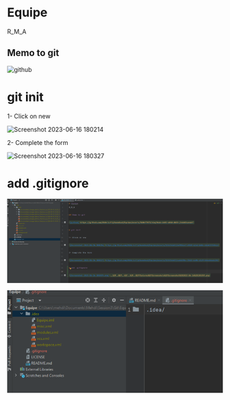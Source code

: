 # Equipe
R_M_A

## Memo to git

![github](https://github.com/AbdellatifOuaadoud/Equipe/assets/108677871/45af9ada-2d93-4048-8025-f44b82caeab7)

# git init

1- Click on new 

![Screenshot 2023-06-16 180214](https://github.com/AbdellatifOuaadoud/Equipe/assets/123514467/ae993ce7-49d9-4f5d-bb8c-4b4672759ef3)

2- Complete the form

![Screenshot 2023-06-16 180327](https://github.com/AbdellatifOuaadoud/Equipe/assets/123514467/cc6d49bc-15d3-4c0b-a1f9-b54cbbadc261)

# add .gitignore
![Gitignore-1.png](Gitignore-1.png)


![Gitignore-2.png](Gitignore-2.png)